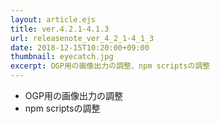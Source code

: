 ```yaml
---
layout: article.ejs
title: ver.4.2.1-4.1.3
url: releasenote_ver_4_2_1-4_1_3
date: 2018-12-15T10:20:00+09:00
thumbnail: eyecatch.jpg
excerpt: OGP用の画像出力の調整、npm scriptsの調整
---
```


- OGP用の画像出力の調整
- npm scriptsの調整